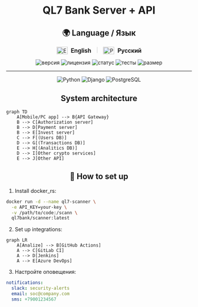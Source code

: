 <div align="center">

# QL7 Bank Server + API

<h2 align="center">🌍 Language / Язык</h2>  
<p align="center">  
  <a href="https://github.com/kiwinatra/QL7-Server/blob/main/_config/rd/README_EN.md" style="text-decoration: none;">  
    <img src="https://flagicons.lipis.dev/flags/4x3/gb.svg" alt="English" width="30" height="20" style="vertical-align: middle;">  
    <span style="font-size: 1.1em; margin-left: 5px; vertical-align: middle;"><strong>English</strong></span>  
  </a>  
  <span style="margin: 0 10px; color: #ccc;">|</span>  
  <a href="https://github.com/kiwinatra/QL7-Server/blob/main/README.md" style="text-decoration: none;">  
    <img src="https://flagicons.lipis.dev/flags/4x3/ru.svg" alt="Русский" width="30" height="20" style="vertical-align: middle;">  
    <span style="font-size: 1.1em; margin-left: 5px; vertical-align: middle;"><strong>Русский</strong></span>  
  </a>  
</p>  


![версия](https://img.shields.io/badge/version-1.5.4-blue)
![лицензия](https://img.shields.io/badge/license-MIT-green)
![статус](https://img.shields.io/badge/status-in%20developement-yellow)
![тесты](https://img.shields.io/badge/tests-85%25-success)
![размер](https://img.shields.io/badge/Disk%20usage-240KB-informational)

---
![Python](https://img.shields.io/badge/CSharp-3.10+-blue?logo=c#)
![Django](https://img.shields.io/badge/SQL-4.2-brightgreen?logo=sql)
![PostgreSQL](https://img.shields.io/badge/SW-15-informational?logo=swift)
</div>
<div align="center">

## System architecture

</div>

```mermaid
graph TD
    A[Mobile/PC app] --> B{API Gateway}
    B --> C[Authorization server]
    B --> D[Payment server]
    B --> E[Invest server]
    C --> F[(Users DB)]
    D --> G[(Transactions DB)]
    E --> H[(Analitics DB)]
    D --> I[Other crypto services]
    E --> J[Other API]
```

<div align="center">

## 🚀 How to set up
</div>

1. Install docker_rs:
```bash
docker run -d --name ql7-scanner \
  -e API_KEY=your-key \
  -v /path/to/code:/scann \
  ql7bank/scanner:latest
```

2. Set up integrations:
```mermaid
graph LR
    A[Analize] --> B[GitHub Actions]
    A --> C[GitLab CI]
    A --> D[Jenkins]
    A --> E[Azure DevOps]
```

3. Настройте оповещения:
```yaml
notifications:
  slack: security-alerts
  email: soc@company.com
  sms: +79001234567
```
